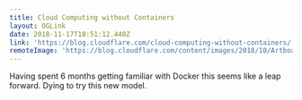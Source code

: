 ```yaml
---
title: Cloud Computing without Containers
layout: OGLink
date: 2018-11-17T18:51:12.440Z
link: 'https://blog.cloudflare.com/cloud-computing-without-containers/'
remoteImage: 'https://blog.cloudflare.com/content/images/2018/10/Artboard-42@3x.png'
---
```

Having spent 6 months getting familiar with Docker this seems like a leap forward. Dying to try this new model.

